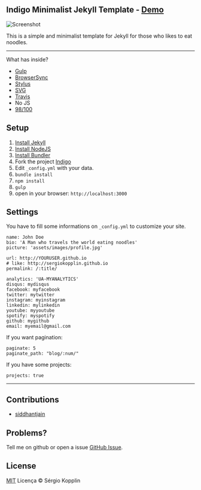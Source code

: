 ## Indigo Minimalist Jekyll Template - [Demo](http://sergiokopplin.github.io/indigo/)

![Screenshot](https://raw.githubusercontent.com/sergiokopplin/indigo/gh-pages/screen-shot.png)

This is a simple and minimalist template for Jekyll for those who likes to eat noodles.

---

What has inside?

- [Gulp](http://gulpjs.com/)
- [BrowserSync](https://www.browsersync.io/)
- [Stylus](http://stylus-lang.com/)
- [SVG](https://www.w3.org/Graphics/SVG/)
- [Travis](https://travis-ci.org/)
- No JS
- [98/100](https://developers.google.com/speed/pagespeed/insights/?url=http%3A%2F%2Fsergiokopplin.github.io%2Findigo%2F)

## Setup

1. [Install Jekyll](http://jekyllrb.com)
2. [Install NodeJS](https://nodejs.org/)
3. [Install Bundler](http://bundler.io/)
4. Fork the project [Indigo](https://github.com/sergiokopplin/indigo/fork)
5. Edit `_config.yml` with your data.
6. `bundle install`
7. `npm install`
8. `gulp`
9. open in your browser: `http://localhost:3000`

## Settings

You have to fill some informations on `_config.yml` to customize your site.

```
name: John Doe
bio: 'A Man who travels the world eating noodles'
picture: 'assets/images/profile.jpg'

url: http://YOURUSER.github.io
# like: http://sergiokopplin.github.io
permalink: /:title/

analytics: 'UA-MYANALYTICS'
disqus: mydisqus
facebook: myfacebook
twitter: mytwitter
instagram: myinstagram
linkedin: mylinkedin
youtube: myyoutube
spotify: myspotify
github: mygithub
email: myemail@gmail.com
```

If you want pagination:
```
paginate: 5
paginate_path: "blog/:num/"
```

If you have some projects:
```
projects: true
```

---

## Contributions

- [siddhantjain](https://github.com/siddhantjain)

## Problems?

Tell me on github or open a issue [GitHub Issue](https://github.com/sergiokopplin/indigo/issues/new).

## License

[MIT](http://kopplin.mit-license.org/) Licença © Sérgio Kopplin
